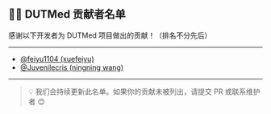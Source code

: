 ## 🧑‍💻 DUTMed 贡献者名单

感谢以下开发者为 DUTMed 项目做出的贡献！（排名不分先后）

---

- [@feiyu1104 (xuefeiyu)](https://github.com/feiyu1104)
- [@Juvenilecris (ningning wang)](https://github.com/Juvenilecris)

---


> 💡 我们会持续更新此名单。如果你的贡献未被列出，请提交 PR 或联系维护者 😊
